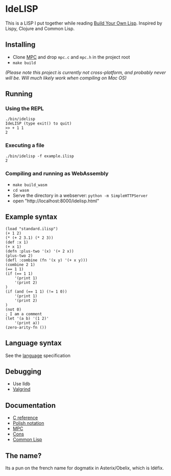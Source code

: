 # IdeLISP
This is a LISP I put together while reading [Build Your Own Lisp](http://www.buildyourownlisp.com/). Inspired by Lispy, Clojure and Common Lisp.


## Installing
- Clone [MPC](https://github.com/orangeduck/mpc) and drop `mpc.c` and `mpc.h` in the project root
- `make build`

_(Please note this project is currently not cross-platform, and probably never will be. Will much likely work when compiling on Mac OS)_


## Running

### Using the REPL

```
./bin/idelisp
IdeLISP (type exit() to quit)
>> + 1 1
2
```

### Executing a file

```
./bin/idelisp -f example.ilisp
2
```

### Compiling and running as WebAssembly

- `make build_wasm`
- `cd wasm`
- Serve the directory in a webserver: `python -m SimpleHTTPServer`
- open "http://localhost:8000/idelisp.html"

## Example syntax

```
(load "standard.ilisp")
(+ 1 2)
(* (+ 2 3.1) (* 2 3))
(def :x 1)
(+ x 1)
(defn :plus-two '(x) '(+ 2 x))
(plus-two 2)
(defl :combine (fn '(x y) '(+ x y)))
(combine 2 1)
(== 1 1)
(if (== 1 1)
    '(print 1)
    '(print 2)
)
(if (and (== 1 1) (!= 1 0))
    '(print 1)
    '(print 2)
)
(not 0)
; I am a comment
(let '(a b) '(1 2)'
    '(print a))
(zero-arity-fn ())
```

## Language syntax
See the [language](https://github.com/marteinn/IdeLISP/blob/master/LANGUAGE.md) specification


## Debugging
- Use lldb
- [Valgrind](https://valgrind.org/)


## Documentation
- [C reference](https://en.cppreference.com/w/c)
- [Polish notation](https://en.wikipedia.org/wiki/Polish_notation)
- [MPC](https://github.com/orangeduck/mpc)
- [Cons](https://en.wikipedia.org/wiki/Cons)
- [Common Lisp](https://en.wikipedia.org/wiki/Common_Lisp)


## The name?
Its a pun on the french name for dogmatix in Asterix/Obelix, which is Idéfix.
